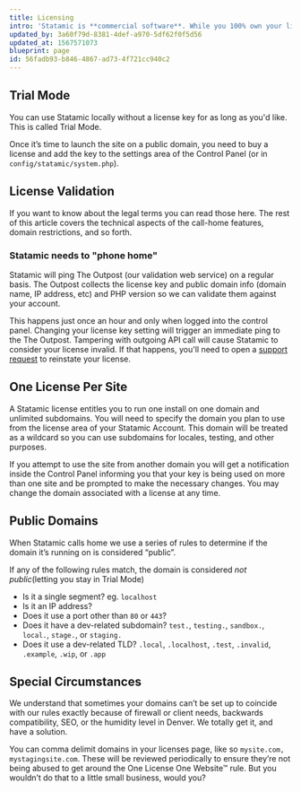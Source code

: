 ```yaml
---
title: Licensing
intro: 'Statamic is **commercial software**. While you 100% own your license and can run Statamic forever, there are a few important terms and rules to cover.'
updated_by: 3a60f79d-8381-4def-a970-5df62f0f5d56
updated_at: 1567571073
blueprint: page
id: 56fadb93-b846-4867-ad73-4f721cc940c2
---
```

## Trial Mode

You can use Statamic locally without a license key for as long as you'd like. This is called Trial Mode.

Once it’s time to launch the site on a public domain, you need to buy a license and add the key to the settings area of the Control Panel (or in `config/statamic/system.php`).

## License Validation

If you want to know about the legal terms you can read those here. The rest of this article covers the technical aspects of the call-home features, domain restrictions, and so forth.

### Statamic needs to "phone home"

Statamic will ping The Outpost (our validation web service) on a regular basis. The Outpost collects the license key and public domain info (domain name, IP address, etc) and PHP version so we can validate them against your account.

This happens just once an hour and only when logged into the control panel. Changing your license key setting will trigger an immediate ping to the The Outpost. Tampering with outgoing API call will cause Statamic to consider your license invalid. If that happens, you'll need to open a [support request][support] to reinstate your license.

## One License Per Site

A Statamic license entitles you to run one install on one domain and unlimited subdomains. You will need to specify the domain you plan to use from the license area of your Statamic Account. This domain will be treated as a wildcard so you can use subdomains for locales, testing, and other purposes.

If you attempt to use the site from another domain you will get a notification inside the Control Panel informing you that your key is being used on more than one site and be prompted to make the necessary changes. You may change the domain associated with a license at any time.

## Public Domains
When Statamic calls home we use a series of rules to determine if the domain it’s running on is considered “public”.

If any of the following rules match, the domain is considered _not public_(letting you stay in Trial Mode)

- Is it a single segment? eg. `localhost`
- Is it an IP address?
- Does it use a port other than `80` or `443`?
- Does it have a dev-related subdomain? `test.`, `testing.`, `sandbox.`,  `local.`, `stage.`, or `staging.`
- Does it use a dev-related TLD? `.local`, `.localhost`, `.test`, `.invalid`, `.example`, `.wip`, or `.app`

## Special Circumstances

We understand that sometimes your domains can’t be set up to coincide with our rules exactly because of firewall or client needs, backwards compatibility, SEO, or the humidity level in Denver. We totally get it, and have a solution.

You can comma delimit domains in your licenses page, like so  `mysite.com, mystagingsite.com`. These will be reviewed periodically to ensure they’re not being abused to get around the One License One Website™ rule. But you wouldn’t do that to a little small business, would you?

[support]: https://statamic.com/support